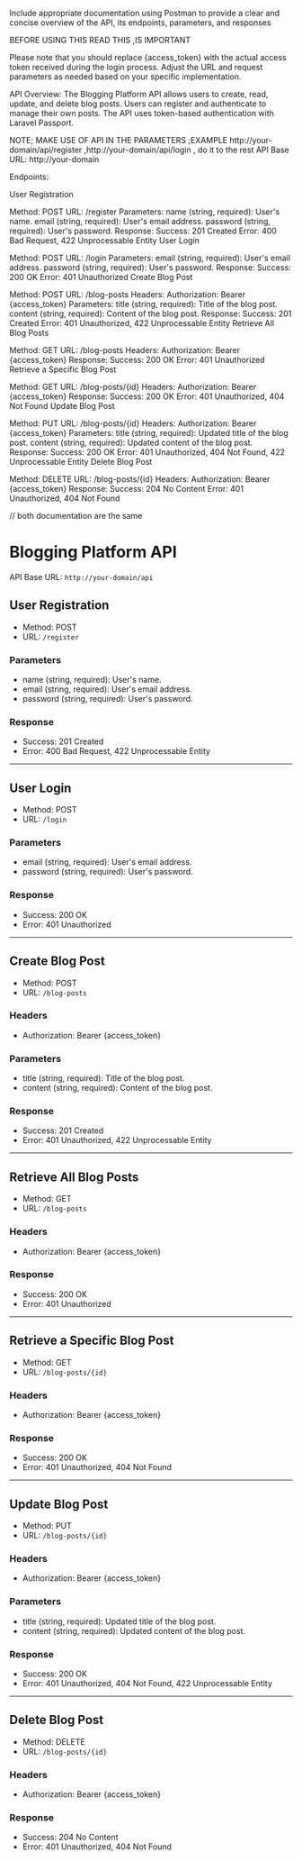 Include appropriate documentation using Postman to provide a clear and concise overview of the API, its endpoints, parameters, and responses


BEFORE USING THIS READ THIS ,IS IMPORTANT



Please note that you should replace {access_token} with the actual access token received during the login process. Adjust the URL and request parameters as needed based on your specific implementation.




  API Overview:
The Blogging Platform API allows users to create, read, update, and delete blog posts. Users can register and authenticate to manage their own posts. The API uses token-based authentication with Laravel Passport.


NOTE; MAKE USE OF API IN THE PARAMETERS ;EXAMPLE http://your-domain/api/register ,http://your-domain/api/login , do it to the rest
API Base URL: http://your-domain

Endpoints:

User Registration

Method: POST
URL: /register
Parameters:
name (string, required): User's name.
email (string, required): User's email address.
password (string, required): User's password.
Response:
Success: 201 Created
Error: 400 Bad Request, 422 Unprocessable Entity
User Login

Method: POST
URL: /login
Parameters:
email (string, required): User's email address.
password (string, required): User's password.
Response:
Success: 200 OK
Error: 401 Unauthorized
Create Blog Post

Method: POST
URL: /blog-posts
Headers:
Authorization: Bearer {access_token}
Parameters:
title (string, required): Title of the blog post.
content (string, required): Content of the blog post.
Response:
Success: 201 Created
Error: 401 Unauthorized, 422 Unprocessable Entity
Retrieve All Blog Posts

Method: GET
URL: /blog-posts
Headers:
Authorization: Bearer {access_token}
Response:
Success: 200 OK
Error: 401 Unauthorized
Retrieve a Specific Blog Post

Method: GET
URL: /blog-posts/{id}
Headers:
Authorization: Bearer {access_token}
Response:
Success: 200 OK
Error: 401 Unauthorized, 404 Not Found
Update Blog Post

Method: PUT
URL: /blog-posts/{id}
Headers:
Authorization: Bearer {access_token}
Parameters:
title (string, required): Updated title of the blog post.
content (string, required): Updated content of the blog post.
Response:
Success: 200 OK
Error: 401 Unauthorized, 404 Not Found, 422 Unprocessable Entity
Delete Blog Post

Method: DELETE
URL: /blog-posts/{id}
Headers:
Authorization: Bearer {access_token}
Response:
Success: 204 No Content
Error: 401 Unauthorized, 404 Not Found







// both documentation are the same







# Blogging Platform API

API Base URL: `http://your-domain/api`

## User Registration

- Method: POST
- URL: `/register`

### Parameters

- name (string, required): User's name.
- email (string, required): User's email address.
- password (string, required): User's password.

### Response

- Success: 201 Created
- Error: 400 Bad Request, 422 Unprocessable Entity

---

## User Login

- Method: POST
- URL: `/login`

### Parameters

- email (string, required): User's email address.
- password (string, required): User's password.

### Response

- Success: 200 OK
- Error: 401 Unauthorized

---

## Create Blog Post

- Method: POST
- URL: `/blog-posts`

### Headers

- Authorization: Bearer {access_token}

### Parameters

- title (string, required): Title of the blog post.
- content (string, required): Content of the blog post.

### Response

- Success: 201 Created
- Error: 401 Unauthorized, 422 Unprocessable Entity

---

## Retrieve All Blog Posts

- Method: GET
- URL: `/blog-posts`

### Headers

- Authorization: Bearer {access_token}

### Response

- Success: 200 OK
- Error: 401 Unauthorized

---

## Retrieve a Specific Blog Post

- Method: GET
- URL: `/blog-posts/{id}`

### Headers

- Authorization: Bearer {access_token}

### Response

- Success: 200 OK
- Error: 401 Unauthorized, 404 Not Found

---

## Update Blog Post

- Method: PUT
- URL: `/blog-posts/{id}`

### Headers

- Authorization: Bearer {access_token}

### Parameters

- title (string, required): Updated title of the blog post.
- content (string, required): Updated content of the blog post.

### Response

- Success: 200 OK
- Error: 401 Unauthorized, 404 Not Found, 422 Unprocessable Entity

---

## Delete Blog Post

- Method: DELETE
- URL: `/blog-posts/{id}`

### Headers

- Authorization: Bearer {access_token}

### Response

- Success: 204 No Content
- Error: 401 Unauthorized, 404 Not Found
